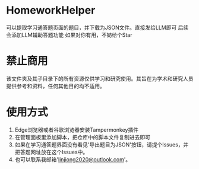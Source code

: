 # HomeworkHelper
可以提取学习通答题页面的题目，并下载为JSON文件。直接发给LLM即可
后续会添加LLM辅助答题功能
如果对你有用，不妨给个Star

# 禁止商用
该文件夹及其子目录下的所有资源仅供学习和研究使用。其旨在为学术和研究人员提供参考和资料，任何其他目的均不适用。



# 使用方式

1. Edge浏览器或者谷歌浏览器安装Tampermonkey插件
2. 在管理面板里添加脚本，把仓库中的脚本文件复制进去即可
3. 如果在学习通答题界面没有看见'导出题目为JSON'按钮，请提个Issues，并把答题网址放在这个Issues中。
4. 也可以联系我邮箱'linjiong2020@outlook.com'。
